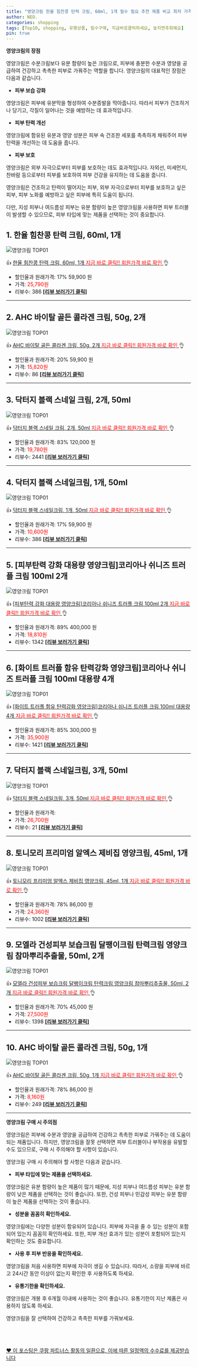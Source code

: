 ```yaml
---
title: "영양크림 한율 힘찬콩 탄력 크림, 60ml, 1개 필수 필요 추천 제품 비교 최저 가격 비교 장점 구매 후기 구매평"
author: NEO.
categories: shopping
tags: [Top10, shopping, 유행상품, 필수구매, 지금바로클릭하세요, 놓치면후회해요]
pin: true
---
```

**영양크림의 장점**

영양크림은 수분크림보다 유분 함량이 높은 크림으로, 피부에 충분한 수분과 영양을 공급하여 건강하고 촉촉한 피부로 가꿔주는 역할을 합니다. 영양크림의 대표적인 장점은 다음과 같습니다.

* **피부 보습 강화**

영양크림은 피부에 유분막을 형성하여 수분증발을 막아줍니다. 따라서 피부가 건조하거나 당기고, 각질이 일어나는 것을 예방하는 데 효과적입니다.

* **피부 탄력 개선**

영양크림에 함유된 유분과 영양 성분은 피부 속 건조한 세포를 촉촉하게 채워주어 피부 탄력을 개선하는 데 도움을 줍니다.

* **피부 보호**

영양크림은 외부 자극으로부터 피부를 보호하는 데도 효과적입니다. 자외선, 미세먼지, 찬바람 등으로부터 피부를 보호하여 피부 건강을 유지하는 데 도움을 줍니다.

영양크림은 건조하고 탄력이 떨어지는 피부, 외부 자극으로부터 피부를 보호하고 싶은 피부, 피부 노화를 예방하고 싶은 피부에 특히 도움이 됩니다.

다만, 지성 피부나 여드름성 피부는 유분 함량이 높은 영양크림을 사용하면 피부 트러블이 발생할 수 있으므로, 피부 타입에 맞는 제품을 선택하는 것이 중요합니다.

   

## 1. 한율 힘찬콩 탄력 크림, 60ml, 1개

![영양크림 TOP01](https://thumbnail8.coupangcdn.com/thumbnails/remote/490x490ex/image/retail/images/2023/09/14/15/9/81e0ce10-43bf-40c8-8688-9555f929d503.jpg)


👍 [한율 힘찬콩 탄력 크림, 60ml, 1개 <font color=red> 지금 바로 클릭!! 회원가격 바로 확인 </font> ](https://link.coupang.com/re/AFFSDP?lptag=AF3617701&subid=GithubCoopas&pageKey=7597898893&traceid=V0-153&itemId=20091655145&vendorItemId=87187010982) 👌 


- 할인율과 원래가격: 17%  59,900   원
- 가격: <span style='color:red'>25,790원</span>
- 리뷰수: 386  [**[리뷰 보러가기 클릭]**](https://link.coupang.com/re/AFFSDP?lptag=AF3617701&subid=GithubCoopas&pageKey=7597898893&traceid=V0-153&itemId=20091655145&vendorItemId=87187010982)

---


   

## 2. AHC 바이탈 골든 콜라겐 크림, 50g, 2개

![영양크림 TOP01](https://thumbnail9.coupangcdn.com/thumbnails/remote/490x490ex/image/retail/images/97618719-eb07-48ce-843a-c72555d8754c4985237817764654757.png)


👍 [AHC 바이탈 골든 콜라겐 크림, 50g, 2개 <font color=red> 지금 바로 클릭!! 회원가격 바로 확인 </font> ](https://link.coupang.com/re/AFFSDP?lptag=AF3617701&subid=GithubCoopas&pageKey=6145211823&traceid=V0-153&itemId=19168933049&vendorItemId=86287205149) 👌 


- 할인율과 원래가격: 20%  59,900   원
- 가격: <span style='color:red'>15,820원</span>
- 리뷰수: 86  [**[리뷰 보러가기 클릭]**](https://link.coupang.com/re/AFFSDP?lptag=AF3617701&subid=GithubCoopas&pageKey=6145211823&traceid=V0-153&itemId=19168933049&vendorItemId=86287205149)

---


   

## 3. 닥터지 블랙 스네일 크림, 2개, 50ml

![영양크림 TOP01](https://thumbnail6.coupangcdn.com/thumbnails/remote/490x490ex/image/retail/images/d0314271-7150-4d5b-b831-602a9f1ae4f38963328785700177971.png)


👍 [닥터지 블랙 스네일 크림, 2개, 50ml <font color=red> 지금 바로 클릭!! 회원가격 바로 확인 </font> ](https://link.coupang.com/re/AFFSDP?lptag=AF3617701&subid=GithubCoopas&pageKey=7112172506&traceid=V0-153&itemId=17782673246&vendorItemId=86285370248) 👌 


- 할인율과 원래가격: 83%  120,000   원
- 가격: <span style='color:red'>19,780원</span>
- 리뷰수: 2441  [**[리뷰 보러가기 클릭]**](https://link.coupang.com/re/AFFSDP?lptag=AF3617701&subid=GithubCoopas&pageKey=7112172506&traceid=V0-153&itemId=17782673246&vendorItemId=86285370248)

---


   

## 4. 닥터지 블랙 스네일크림, 1개, 50ml

![영양크림 TOP01](https://thumbnail6.coupangcdn.com/thumbnails/remote/490x490ex/image/product/image/vendoritem/2018/11/21/4086452551/1fab76b6-8afb-464b-8add-1e485bbac483.jpg)


👍 [닥터지 블랙 스네일크림, 1개, 50ml <font color=red> 지금 바로 클릭!! 회원가격 바로 확인 </font> ](https://link.coupang.com/re/AFFSDP?lptag=AF3617701&subid=GithubCoopas&pageKey=7112172506&traceid=V0-153&itemId=439209653&vendorItemId=4086452551) 👌 


- 할인율과 원래가격: 17%  59,900   원
- 가격: <span style='color:red'>10,600원</span>
- 리뷰수: 386  [**[리뷰 보러가기 클릭]**](https://link.coupang.com/re/AFFSDP?lptag=AF3617701&subid=GithubCoopas&pageKey=7112172506&traceid=V0-153&itemId=439209653&vendorItemId=4086452551)

---


   

## 5. [피부탄력 강화 대용량 영양크림]코리아나 쉬니즈 트러플 크림 100ml 2개

![영양크림 TOP01](https://thumbnail10.coupangcdn.com/thumbnails/remote/490x490ex/image/vendor_inventory/images/2019/02/25/10/7/790d6350-e9b7-4d80-ac86-da9ca49cfbdb.jpg)


👍 [[피부탄력 강화 대용량 영양크림]코리아나 쉬니즈 트러플 크림 100ml 2개 <font color=red> 지금 바로 클릭!! 회원가격 바로 확인 </font> ](https://link.coupang.com/re/AFFSDP?lptag=AF3617701&subid=GithubCoopas&pageKey=6412595851&traceid=V0-153&itemId=13758747926&vendorItemId=4427780641) 👌 


- 할인율과 원래가격: 89%  400,000   원
- 가격: <span style='color:red'>18,810원</span>
- 리뷰수: 1342  [**[리뷰 보러가기 클릭]**](https://link.coupang.com/re/AFFSDP?lptag=AF3617701&subid=GithubCoopas&pageKey=6412595851&traceid=V0-153&itemId=13758747926&vendorItemId=4427780641)

---


   

## 6. [화이트 트러플 함유 탄력강화 영양크림]코리아나 쉬니즈 트러플 크림 100ml 대용량 4개

![영양크림 TOP01](https://thumbnail9.coupangcdn.com/thumbnails/remote/490x490ex/image/vendor_inventory/images/2019/02/25/10/6/d2f8e735-e9d7-4d8c-b002-1e43b4a48138.jpg)


👍 [[화이트 트러플 함유 탄력강화 영양크림]코리아나 쉬니즈 트러플 크림 100ml 대용량 4개 <font color=red> 지금 바로 클릭!! 회원가격 바로 확인 </font> ](https://link.coupang.com/re/AFFSDP?lptag=AF3617701&subid=GithubCoopas&pageKey=6412595851&traceid=V0-153&itemId=12310656212&vendorItemId=4427780815) 👌 


- 할인율과 원래가격: 85%  300,000   원
- 가격: <span style='color:red'>35,900원</span>
- 리뷰수: 1421  [**[리뷰 보러가기 클릭]**](https://link.coupang.com/re/AFFSDP?lptag=AF3617701&subid=GithubCoopas&pageKey=6412595851&traceid=V0-153&itemId=12310656212&vendorItemId=4427780815)

---


   

## 7. 닥터지 블랙 스네일크림, 3개, 50ml

![영양크림 TOP01](https://thumbnail9.coupangcdn.com/thumbnails/remote/490x490ex/image/retail/images/40fc048a-78fe-4d61-85b1-cc48d878ba0f6545159969151950245.png)


👍 [닥터지 블랙 스네일크림, 3개, 50ml <font color=red> 지금 바로 클릭!! 회원가격 바로 확인 </font> ](https://link.coupang.com/re/AFFSDP?lptag=AF3617701&subid=GithubCoopas&pageKey=7112172506&traceid=V0-153&itemId=19503737130&vendorItemId=86285370362) 👌 


- 할인율과 원래가격: 
- 가격: <span style='color:red'>26,700원</span>
- 리뷰수: 21  [**[리뷰 보러가기 클릭]**](https://link.coupang.com/re/AFFSDP?lptag=AF3617701&subid=GithubCoopas&pageKey=7112172506&traceid=V0-153&itemId=19503737130&vendorItemId=86285370362)

---


   

## 8. 토니모리 프리미엄 알엑스 제비집 영양크림, 45ml, 1개

![영양크림 TOP01](https://thumbnail6.coupangcdn.com/thumbnails/remote/490x490ex/image/vendor_inventory/c2cc/e6e4c0cabe8a210ce35e15f10e3846ca633ec467782ae22f32786662523f.jpg)


👍 [토니모리 프리미엄 알엑스 제비집 영양크림, 45ml, 1개 <font color=red> 지금 바로 클릭!! 회원가격 바로 확인 </font> ](https://link.coupang.com/re/AFFSDP?lptag=AF3617701&subid=GithubCoopas&pageKey=221539146&traceid=V0-153&itemId=692104284&vendorItemId=84852461700) 👌 


- 할인율과 원래가격: 78%  86,000   원
- 가격: <span style='color:red'>24,360원</span>
- 리뷰수: 1002  [**[리뷰 보러가기 클릭]**](https://link.coupang.com/re/AFFSDP?lptag=AF3617701&subid=GithubCoopas&pageKey=221539146&traceid=V0-153&itemId=692104284&vendorItemId=84852461700)

---


   

## 9. 모엘라 건성피부 보습크림 달팽이크림 탄력크림 영양크림 참마뿌리추출물, 50ml, 2개

![영양크림 TOP01](https://thumbnail10.coupangcdn.com/thumbnails/remote/490x490ex/image/vendor_inventory/fe4d/ad4449f2bb242e1fcf2165453adfc99d6781f01d334f166491a51e4d8889.png)


👍 [모엘라 건성피부 보습크림 달팽이크림 탄력크림 영양크림 참마뿌리추출물, 50ml, 2개 <font color=red> 지금 바로 클릭!! 회원가격 바로 확인 </font> ](https://link.coupang.com/re/AFFSDP?lptag=AF3617701&subid=GithubCoopas&pageKey=6379038734&traceid=V0-153&itemId=13545343304&vendorItemId=80590158260) 👌 


- 할인율과 원래가격: 70%  45,000   원
- 가격: <span style='color:red'>27,500원</span>
- 리뷰수: 1398  [**[리뷰 보러가기 클릭]**](https://link.coupang.com/re/AFFSDP?lptag=AF3617701&subid=GithubCoopas&pageKey=6379038734&traceid=V0-153&itemId=13545343304&vendorItemId=80590158260)

---


   

## 10. AHC 바이탈 골든 콜라겐 크림, 50g, 1개

![영양크림 TOP01](https://thumbnail6.coupangcdn.com/thumbnails/remote/490x490ex/image/retail/images/4023665152236520-a9e54559-908b-4180-aa80-baa67e0a6c2b.jpg)


👍 [AHC 바이탈 골든 콜라겐 크림, 50g, 1개 <font color=red> 지금 바로 클릭!! 회원가격 바로 확인 </font> ](https://link.coupang.com/re/AFFSDP?lptag=AF3617701&subid=GithubCoopas&pageKey=6145211823&traceid=V0-153&itemId=11820305860&vendorItemId=79093788835) 👌 


- 할인율과 원래가격: 78%  86,000   원
- 가격: <span style='color:red'>8,160원</span>
- 리뷰수: 249  [**[리뷰 보러가기 클릭]**](https://link.coupang.com/re/AFFSDP?lptag=AF3617701&subid=GithubCoopas&pageKey=6145211823&traceid=V0-153&itemId=11820305860&vendorItemId=79093788835)

---
**영양크림 구매 시 주의점**

영양크림은 피부에 수분과 영양을 공급하여 건강하고 촉촉한 피부로 가꿔주는 데 도움이 되는 제품입니다. 하지만, 영양크림을 잘못 선택하면 피부 트러블이나 부작용을 유발할 수도 있으므로, 구매 시 주의해야 할 사항이 있습니다.

영양크림 구매 시 주의해야 할 사항은 다음과 같습니다.

* **피부 타입에 맞는 제품을 선택하세요.**

영양크림은 유분 함량이 높은 제품이 많기 때문에, 지성 피부나 여드름성 피부는 유분 함량이 낮은 제품을 선택하는 것이 좋습니다. 또한, 건성 피부나 민감성 피부는 유분 함량이 높은 제품을 선택하는 것이 좋습니다.

* **성분을 꼼꼼히 확인하세요.**

영양크림에는 다양한 성분이 함유되어 있습니다. 피부에 자극을 줄 수 있는 성분이 포함되어 있는지 꼼꼼히 확인하세요. 또한, 피부 개선 효과가 있는 성분이 포함되어 있는지 확인하는 것도 중요합니다.

* **사용 후 피부 반응을 확인하세요.**

영양크림을 처음 사용하면 피부에 자극이 생길 수 있습니다. 따라서, 소량을 피부에 바르고 24시간 동안 이상이 없는지 확인한 후 사용하도록 하세요.

* **유통기한을 확인하세요.**

영양크림은 개봉 후 6개월 이내에 사용하는 것이 좋습니다. 유통기한이 지난 제품은 사용하지 않도록 하세요.

영양크림을 잘 선택하여 건강하고 촉촉한 피부를 가꿔보세요.<br><br><br><br><br> [ ❤  이 포스팅은 쿠팡 파트너스 활동의 일환으로, 이에 따른 일정액의 수수료를 제공받습니다](https://link.coupang.com/a/bcEFyh)